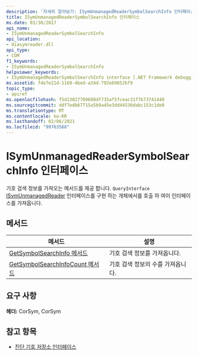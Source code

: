 ```yaml
---
description: '자세히 알아보기: ISymUnmanagedReaderSymbolSearchInfo 인터페이스'
title: ISymUnmanagedReaderSymbolSearchInfo 인터페이스
ms.date: 03/30/2017
api_name:
- ISymUnmanagedReaderSymbolSearchInfo
api_location:
- diasymreader.dll
api_type:
- COM
f1_keywords:
- ISymUnmanagedReaderSymbolSearchInfo
helpviewer_keywords:
- ISymUnmanagedReaderSymbolSearchInfo interface [.NET Framework debugging]
ms.assetid: fde7e21d-1169-4bed-a34d-792e69652bf9
topic_type:
- apiref
ms.openlocfilehash: f5d13027709698df735af5fceac31f7b73741440
ms.sourcegitcommit: ddf7edb67715a5b9a45e3dd44536dabc153c1de0
ms.translationtype: MT
ms.contentlocale: ko-KR
ms.lasthandoff: 02/06/2021
ms.locfileid: "99763568"
---
```

# <a name="isymunmanagedreadersymbolsearchinfo-interface"></a>ISymUnmanagedReaderSymbolSearchInfo 인터페이스

기호 검색 정보를 가져오는 메서드를 제공 합니다. `QueryInterface` [ISymUnmanagedReader](isymunmanagedreader-interface.md) 인터페이스를 구현 하는 개체에서를 호출 하 여이 인터페이스를 가져옵니다.  
  
## <a name="methods"></a>메서드  
  
|메서드|설명|  
|------------|-----------------|  
|[GetSymbolSearchInfo 메서드](isymunmanagedreadersymbolsearchinfo-getsymbolsearchinfo-method.md)|기호 검색 정보를 가져옵니다.|  
|[GetSymbolSearchInfoCount 메서드](isymunmanagedreadersymbolsearchinfo-getsymbolsearchinfocount-method.md)|기호 검색 정보의 수를 가져옵니다.|  
  
## <a name="requirements"></a>요구 사항  

 **헤더:** CorSym, CorSym  
  
## <a name="see-also"></a>참고 항목

- [진단 기호 저장소 인터페이스](diagnostics-symbol-store-interfaces.md)
